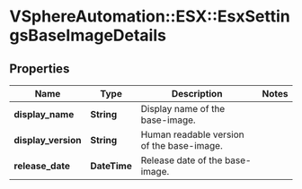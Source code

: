 # VSphereAutomation::ESX::EsxSettingsBaseImageDetails

## Properties
Name | Type | Description | Notes
------------ | ------------- | ------------- | -------------
**display_name** | **String** | Display name of the base-image. | 
**display_version** | **String** | Human readable version of the base-image. | 
**release_date** | **DateTime** | Release date of the base-image. | 


